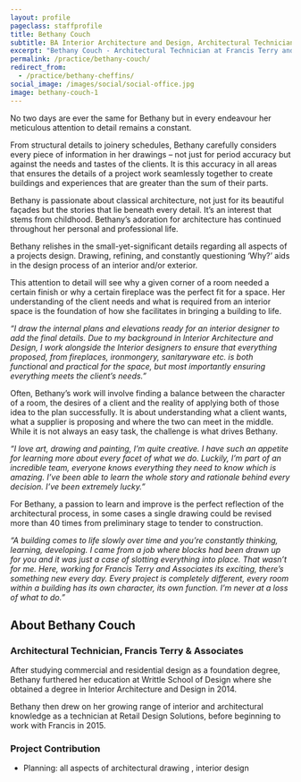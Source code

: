 ```yaml
---
layout: profile
pageclass: staffprofile
title: Bethany Couch
subtitle: BA Interior Architecture and Design, Architectural Technician
excerpt: "Bethany Couch - Architectural Technician at Francis Terry and Associates"
permalink: /practice/bethany-couch/
redirect_from:
  - /practice/bethany-cheffins/
social_image: /images/social/social-office.jpg
image: bethany-couch-1
---
```


<p>
	No two days are ever the same for Bethany but in every endeavour her meticulous attention to detail remains a constant.
<p></p>
	From structural details to joinery schedules, Bethany carefully considers every piece of information in her drawings – not just for period accuracy but against the needs and tastes of the clients. It is this accuracy in all areas that ensures the details of a project work seamlessly together to create buildings and experiences that are greater than the sum of their parts.
<p></p>
	Bethany is passionate about classical architecture, not just for its beautiful façades but the stories that lie beneath every detail. It’s an interest that stems from childhood. Bethany’s adoration for architecture has continued throughout her personal and professional life.
<p></p>
	Bethany relishes in the small-yet-significant details regarding all aspects of a projects design. Drawing, refining, and constantly questioning ‘Why?’ aids in the design process of an interior and/or exterior.
<p></p>
	This attention to detail will see why a given corner of a room needed a certain finish or why a certain fireplace was the perfect fit for a space. Her understanding of the client needs and what is required from an interior space is the foundation of how she facilitates in bringing a building to life.
<p></p>
	<em>“I draw the internal plans and elevations ready for an interior designer to add the final details. Due to my background in Interior Architecture and Design, I work alongside the Interior designers to ensure that everything proposed, from fireplaces, ironmongery, sanitaryware etc. is both functional and practical for the space, but most importantly ensuring everything meets the client’s needs.”</em>
<p></p>
	Often, Bethany’s work will involve finding a balance between the character of a room, the desires of a client and the reality of applying both of those idea to the plan successfully. It is about understanding what a client wants, what a supplier is proposing and where the two can meet in the middle. While it is not always an easy task, the challenge is what drives Bethany.
<p></p>
	<em>“I love art, drawing and painting, I’m quite creative. I have such an appetite for learning more about every facet of what we do. Luckily, I’m part of an incredible team, everyone knows everything they need to know which is amazing. I’ve been able to learn the whole story and rationale behind every decision. I’ve been extremely lucky.”</em>
<p></p>
	For Bethany, a passion to learn and improve is the perfect reflection of the architectural process, in some cases a single drawing could be revised more than 40 times from preliminary stage to tender to construction.
<p></p>
	<em>“A building comes to life slowly over time and you’re constantly thinking, learning, developing. I came from a job where blocks had been drawn up for you and it was just a case of slotting everything into place. That wasn’t for me. Here, working for Francis Terry and Associates its exciting, there’s something new every day. Every project is completely different, every room within a building has its own character, its own function. I’m never at a loss of what to do.”</em>
</p>

<lineout></lineout>
 
<h2 class="bottom">About Bethany Couch</h2>
<h3>Architectural Technician, Francis Terry & Associates</h3>
<p>
	After studying commercial and residential design as a foundation degree, Bethany furthered her education at Writtle School of Design where she obtained a degree in Interior Architecture and Design in 2014.
</p><p>
	Bethany then drew on her growing range of interior and architectural knowledge as a technician at Retail Design Solutions, before beginning to work with Francis in 2015.
</p> 

<h3>Project Contribution</h3>
<ul>
	<li>Planning: all aspects of architectural drawing , interior design</li>
</ul>


 

